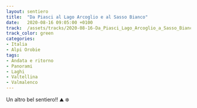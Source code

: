 ```yaml
---
layout: sentiero
title:  "Da Piasci al Lago Arcoglio e al Sasso Bianco"
date:   2020-08-16 09:05:00 +0100
track:  /assets/tracks/2020-08-16-Da_Piasci_Lago_Arcoglio_a_Sasso_Bianco.gpx
track_color: green
categories:
- Italia
- Alpi Orobie
tags:
- Andata e ritorno
- Panorami
- Laghi
- Valtellina
- Valmalenco
---
```


Un altro bel sentiero!! :mountain: :snowflake:
